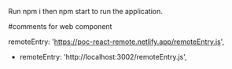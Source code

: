 Run npm i then npm start to run the application.




#comments for web component

   remoteEntry: 'https://poc-react-remote.netlify.app/remoteEntry.js',
+  remoteEntry: 'http://localhost:3002/remoteEntry.js',












